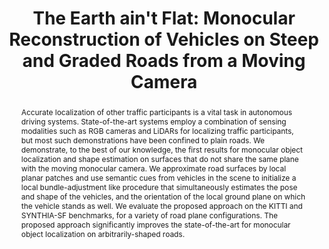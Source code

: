 ---
layout: project-page-new
title: "The Earth ain't Flat: Monocular Reconstruction of Vehicles on Steep and Graded Roads from a Moving Camera"
authors:
  - name: Junaid Ahmed Ansari*
    sup: 1
  - name: Sarthak Sharma*
    sup: 1
  - name: Anshuman Majumdar
    sup: 1
  - name: J. Krishna Murthy
    sup: 1
  - name: K. Madhava Krishna
    sup: 1
affiliations:
  - name: IIIT Hyderabad, India
    link: https://robotics.iiit.ac.in
    sup: 1
permalink: /publications/2018/Ansari_The-Earth/
abstract: "Accurate localization of other traffic participants is a vital task in autonomous driving systems. State-of-the-art systems employ a combination of sensing modalities such as RGB cameras and LiDARs for localizing traffic participants, but most such demonstrations have been confined to plain roads. We demonstrate, to the best of our knowledge, the first results for monocular object localization and shape estimation on surfaces that do not share the same plane with the moving monocular camera. We approximate road surfaces by local planar patches and use semantic cues from vehicles in the scene to initialize a local bundle-adjustment like procedure that simultaneously estimates the pose and shape of the vehicles, and the orientation of the local ground plane on which the vehicle stands as well. We evaluate the proposed approach on the KITTI and SYNTHIA-SF benchmarks, for a variety of road plane configurations. The proposed approach significantly improves the state-of-the-art for monocular object localization on arbitrarily-shaped roads."
paper: https://robotics.iiit.ac.in/uploads/Main/Publications/resources/Junaid_et_al_iros18/2018_iros_paper.pdf
video: https://robotics.iiit.ac.in/uploads/Main/Publications/resources/Junaid_et_al_iros18/IROS_2018.mp4
# iframe: https://www.youtube.com/embed/jhjskX4FQwA

---